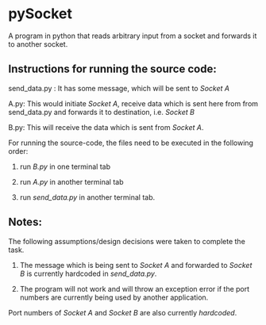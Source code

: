 # pySocket

A program in python that reads arbitrary input from a socket and forwards it to another socket.

## Instructions for running the source code:


send_data.py : It has some message, which will be sent to *Socket A*

A.py: This would initiate *Socket A*, receive data which is sent here from from send_data.py and forwards it to destination, i.e. *Socket B*

B.py: This will receive the data which is sent from *Socket A*.


For running the source-code, the files need to be executed in the following order:

1) run *B.py* in one terminal tab

2) run *A.py* in another terminal tab

3) run *send_data.py* in another terminal tab.

## Notes:
The following assumptions/design decisions were taken to complete the task. 

1) The message which is being sent to *Socket A* and forwarded to *Socket B* is currently hardcoded in *send_data.py*. 

2) The program will not work and will throw an exception error if the port numbers are currently being used by another application.

Port numbers of *Socket A* and *Socket B* are also currently *hardcoded*.
